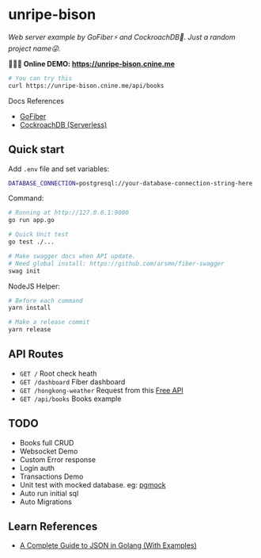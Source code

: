 # unripe-bison

*Web server example by GoFiber⚡️ and CockroachDB📖. Just a random project name😜.*

**🎉🎉🎉 Online DEMO: https://unripe-bison.cnine.me**

``` bash
# You can try this
curl https://unripe-bison.cnine.me/api/books
```

Docs References

- [GoFiber](https://docs.gofiber.io/)
- [CockroachDB (Serverless)](https://www.cockroachlabs.com/)

## Quick start

Add `.env` file and set variables:

``` bash
DATABASE_CONNECTION=postgresql://your-database-connection-string-here
```

Command:

``` bash
# Running at http://127.0.0.1:9000
go run app.go

# Quick Unit test
go test ./...

# Make swagger docs when API update.
# Need global install: https://github.com/arsmn/fiber-swagger
swag init
```

NodeJS Helper:

``` bash
# Before each command
yarn install

# Make a release commit
yarn release
```

## API Routes

- `GET /` Root check heath
- `GET /dashboard` Fiber dashboard
- `GET /hongkong-weather` Request from this [Free API](https://data.weather.gov.hk/weatherAPI/opendata/weather.php?dataType=fnd&lang=sc)
- `GET /api/books` Books example

## TODO

- Books full CRUD
- Websocket Demo
- Custom Error response
- Login auth
- Transactions Demo
- Unit test with mocked database. eg: [pgmock](https://github.com/jackc/pgmock)
- Auto run initial sql
- Auto Migrations

## Learn References

- [A Complete Guide to JSON in Golang (With Examples)](https://www.sohamkamani.com/golang/json/)
